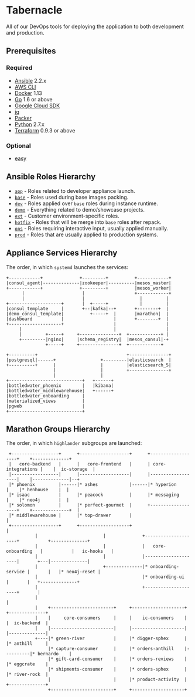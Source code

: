 # Tabernacle

All of our DevOps tools for deploying the application to both development and production.

## Prerequisites

### Required

- [Ansible](https://ansible.com) 2.2.x
- [AWS CLI](https://aws.amazon.com/cli)
- [Docker](https://docker.com) 1.13
- [Go](https://golang.org) 1.6 or above
- [Google Cloud SDK](https://cloud.google.com/sdk/gcloud)
- [jq](https://stedolan.github.io/jq/)
- [Packer](https://packer.io)
- [Python](https://www.python.org) 2.7.x
- [Terraform](https://terraform.io) 0.9.3 or above

### Optional

- [easy](https://github.com/kpashka/easy)

## Ansible Roles Hierarchy

* [`app`](ansible/roles/app) - Roles related to developer appliance launch.
* [`base`](ansible/roles/base) - Roles used during base images packing.
* [`dev`](ansible/roles/dev) - Roles applied over `base` roles during instance runtime.
* [`demo`](ansible/roles/demo) - Everything related to demo/showcase projects.
* [`ext`](ansible/roles/ext) - Customer environment-specific roles.
* [`hotfix`](ansible/roles/hotfix) - Roles that will be merge into `base` roles after repack.
* [`ops`](ansible/roles/ops) - Roles requiring interactive input, usually applied manually.
* [`prod`](ansible/roles/prod) - Roles that are usually applied to production systems.

## Appliance Services Hierarchy

The order, in which `systemd` launches the services:

```
+------------+              +---------+          +------------+
|consul_agent|--------------|zookeeper|----------|mesos_master|
+------------+              +---------+          |mesos_worker|
      |                      |                   +------------+
      |                      |                     |         | 
+--------------------+       |  +-----+            |         | 
|consul_template     |       +--|kafka|--+       +--------+  | 
|demo_consul_template|          +-----+  |       |marathon|  | 
|dashboard           |                   |       +--------+  | 
+--------------------+                   |                   | 
     |                                   |                   | 
     |         +-----+     +---------------+  +------------+ | 
     +---------|nginx|     |schema_registry|  |mesos_consul|-+ 
               +-----+     +---------------+  +------------+   
                                                               
+----------+                                  +---------------+
|postgresql|------+                 +---------|elasticsearch  |
+----------+      |                 |         |elasticsearch_5|
                  |                 |         +---------------+
                  |                 |                          
+----------------------------+   +------+                      
|bottledwater_phoenix        |   |kibana|                      
|bottledwater_middlewarehouse|   +------+                      
|bottledwater_onboarding     |                                 
|materialized_views          |                                 
|pgweb                       |                                 
+----------------------------+                                 
```

## Marathon Groups Hierarchy

The order, in which `highlander` subgroups are launched:

```
 +------------------+      +-------------------+      +-------------------+    +--------------+
 |   core-backend   |      |   core-frontend   |      | core-integrations |    |  ic-storage  |
 |------------------|      |-------------------|      |-------------------|    |--------------|--+
 |* phoenix         |------|* ashes            |------|* hyperion         |    |* henhouse    |  |
 |* isaac           |      |* peacock          |      |* messaging        |    |* neo4j       |  |
 |* solomon         |      |* perfect-gourmet  |      +-------------------+    +--------------+  |
 |* middlewarehouse |      |* top-drawer       |                                                 |
 +------------------+      +-------------------+                                                 |
           |                         |              +---------------------+           +--------------+
           |                         |              |   core-onboarding   |           |   ic-hooks   |
           |                         |              |---------------------|       +---|--------------|
           |                         +--------------|* onboarding-service |       |   |* neo4j-reset |
           |                                        |* onboarding-ui      |       |   +--------------+
           |                                        +---------------------+       |
           |                                                                      |
           |    +------------------------+     +--------------------+          +--------------+
           |    |     core-consumers     |     |    ic-consumers    |          |  ic-backend  |
           |    |------------------------|     |--------------------|          |--------------|
           +----|* green-river           |     |* digger-sphex      |          |* anthill     |
                |* capture-consumer      |     |* orders-anthill    |----------|* bernardo    |
                |* gift-card-consumer    |     |* orders-reviews    |          |* eggcrate    |
                |* shipments-consumer    |     |* orders-sphex      |          |* river-rock  |
                |                        |     |* product-activity  |          +--------------+
                +------------------------+     +--------------------+
```
